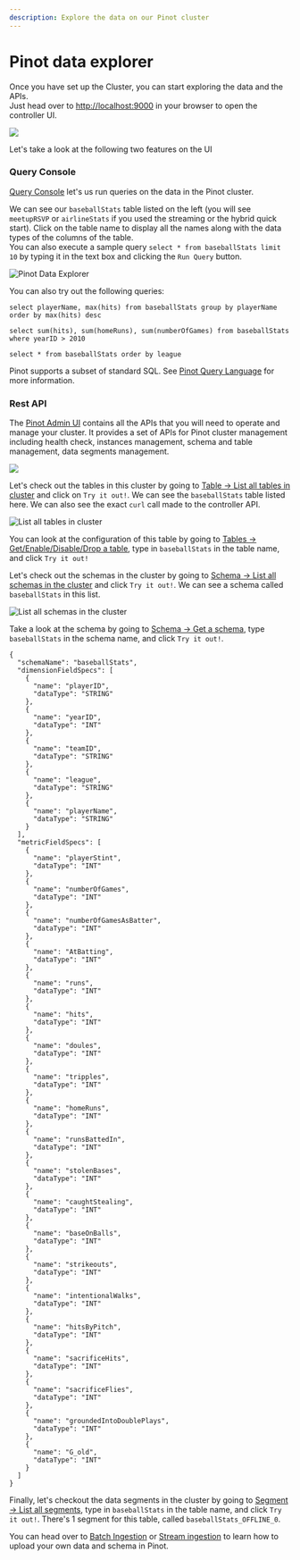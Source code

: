 ```yaml
---
description: Explore the data on our Pinot cluster
---
```


# Pinot data explorer

Once you have set up the Cluster, you can start exploring the data and the APIs.   
Just head over to [http://localhost:9000](http://localhost:9000) in your browser to open the controller UI.

![](../../.gitbook/assets/screen-shot-2020-02-28-at-9.46.33-am%20%281%29.png)

Let's take a look at the following two features on the UI

### Query Console

[Query Console](http://localhost:9000/query#) let's us run queries on the data in the Pinot cluster.

We can see our `baseballStats` table listed on the left \(you will see `meetupRSVP` or `airlineStats` if you used the streaming or the hybrid quick start\).  Click on the table name to display all the names along with the data types of the columns of the table.  
You can also execute a sample query `select * from baseballStats limit 10`  by typing it in the text box and clicking the `Run Query` button.

![Pinot Data Explorer](../../.gitbook/assets/screen-shot-2020-02-28-at-9.49.12-am.png)

You can also try out the following queries:

`select playerName, max(hits) from baseballStats group by playerName order by max(hits) desc`

`select sum(hits), sum(homeRuns), sum(numberOfGames) from baseballStats where yearID > 2010`

`select * from baseballStats order by league`

Pinot supports a subset of standard SQL. See [Pinot Query Language](../../users/user-guide-query/pinot-query-language/) for more information.

### Rest API

The [Pinot Admin UI](http://localhost:9000/help) contains all the APIs that you will need to operate and manage your cluster. It provides a set of APIs for Pinot cluster management including health check, instances management, schema and table management, data segments management.

![](../../.gitbook/assets/screen-shot-2020-02-28-at-10.00.43-am.png)

Let's check out the tables in this cluster by going to [Table -&gt; List all tables in cluster](http://localhost:9000/help#!/Table/listTableConfigs) and click on `Try it out!`. We can see the `baseballStats` table listed here. We can also see the exact `curl` call made to the controller API.

![List all tables in cluster](../../.gitbook/assets/screen-shot-2020-02-28-at-10.00.26-am.png)

You can look at the configuration of this table by going to [Tables -&gt; Get/Enable/Disable/Drop a table](http://localhost:9000/help#!/Table/alterTableStateOrListTableConfig), type in `baseballStats` in the table name, and click `Try it out!`

Let's check out the schemas in the cluster by going to [Schema -&gt; List all schemas in the cluster](http://localhost:9000/help#!/Schema/listSchemaNames) and click `Try it out!`. We can see a schema called `baseballStats` in this list.

![List all schemas in the cluster](../../.gitbook/assets/screen-shot-2020-02-28-at-10.09.18-am.png)

Take a look at the schema by going to [Schema -&gt; Get a schema](http://localhost:9000/help#!/Schema/getSchema), type `baseballStats` in the schema name, and click `Try it out!`.

```text
{
  "schemaName": "baseballStats",
  "dimensionFieldSpecs": [
    {
      "name": "playerID",
      "dataType": "STRING"
    },
    {
      "name": "yearID",
      "dataType": "INT"
    },
    {
      "name": "teamID",
      "dataType": "STRING"
    },
    {
      "name": "league",
      "dataType": "STRING"
    },
    {
      "name": "playerName",
      "dataType": "STRING"
    }
  ],
  "metricFieldSpecs": [
    {
      "name": "playerStint",
      "dataType": "INT"
    },
    {
      "name": "numberOfGames",
      "dataType": "INT"
    },
    {
      "name": "numberOfGamesAsBatter",
      "dataType": "INT"
    },
    {
      "name": "AtBatting",
      "dataType": "INT"
    },
    {
      "name": "runs",
      "dataType": "INT"
    },
    {
      "name": "hits",
      "dataType": "INT"
    },
    {
      "name": "doules",
      "dataType": "INT"
    },
    {
      "name": "tripples",
      "dataType": "INT"
    },
    {
      "name": "homeRuns",
      "dataType": "INT"
    },
    {
      "name": "runsBattedIn",
      "dataType": "INT"
    },
    {
      "name": "stolenBases",
      "dataType": "INT"
    },
    {
      "name": "caughtStealing",
      "dataType": "INT"
    },
    {
      "name": "baseOnBalls",
      "dataType": "INT"
    },
    {
      "name": "strikeouts",
      "dataType": "INT"
    },
    {
      "name": "intentionalWalks",
      "dataType": "INT"
    },
    {
      "name": "hitsByPitch",
      "dataType": "INT"
    },
    {
      "name": "sacrificeHits",
      "dataType": "INT"
    },
    {
      "name": "sacrificeFlies",
      "dataType": "INT"
    },
    {
      "name": "groundedIntoDoublePlays",
      "dataType": "INT"
    },
    {
      "name": "G_old",
      "dataType": "INT"
    }
  ]
}
```

Finally, let's checkout the data segments in the cluster by going to [Segment -&gt; List all segments](http://localhost:9000/help#!/Segment/getSegments), type in `baseballStats` in the table name, and click `Try it out!`. There's 1 segment for this table, called `baseballStats_OFFLINE_0`.

You can head over to [Batch Ingestion](../data-import/batch-ingestion/) or [Stream ingestion](../data-import/pinot-stream-ingestion/) to learn how to upload your own data and schema in Pinot.

